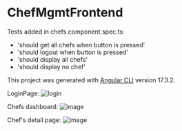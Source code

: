 # ChefMgmtFrontend

Tests added in chefs.component.spec.ts:
* 'should get all chefs when button is pressed'
* 'should logout when button is pressed'
* 'should display all chefs'
* 'should display no chef'

This project was generated with [Angular CLI](https://github.com/angular/angular-cli) version 17.3.2.

LoginPage: ![login](https://github.com/PS-SD-2024-30239/sergiublaj/assets/73609069/99f0ca69-1aad-45d6-82f3-c0848f60e5d4)

Chefs dashboard: ![image](https://github.com/PS-SD-2024-30239/sergiublaj/assets/73609069/19f26e28-1f51-4a35-9511-7ac4f720172e)

Chef's detail page: ![image](https://github.com/PS-SD-2024-30239/sergiublaj/assets/73609069/d2270bbb-5301-4982-9d49-b41e0d950f34)
